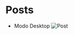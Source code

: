 # Posts

* Modo Desktop
![Post](https://user-images.githubusercontent.com/101817225/173127076-db0b5315-6052-4fce-9f1e-31bb493dfe4e.jpg)
